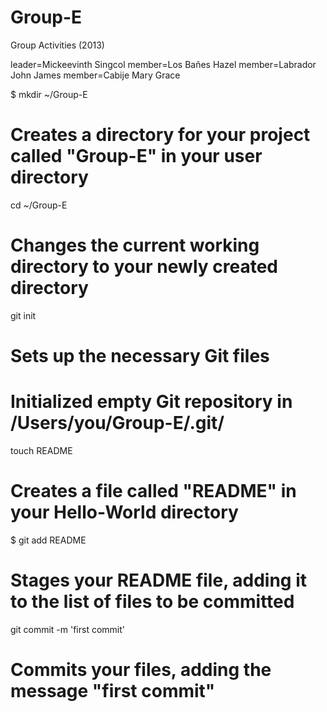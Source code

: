 Group-E
=======

Group Activities (2013)

leader=Mickeevinth Singcol
member=Los Bañes Hazel
member=Labrador John James
member=Cabije Mary Grace

$ mkdir ~/Group-E
# Creates a directory for your project called "Group-E" in your user directory

cd ~/Group-E
# Changes the current working directory to your newly created directory

git init
# Sets up the necessary Git files
# Initialized empty Git repository in /Users/you/Group-E/.git/

touch README
# Creates a file called "README" in your Hello-World directory

$ git add README
# Stages your README file, adding it to the list of files to be committed

git commit -m 'first commit'
# Commits your files, adding the message "first commit"
